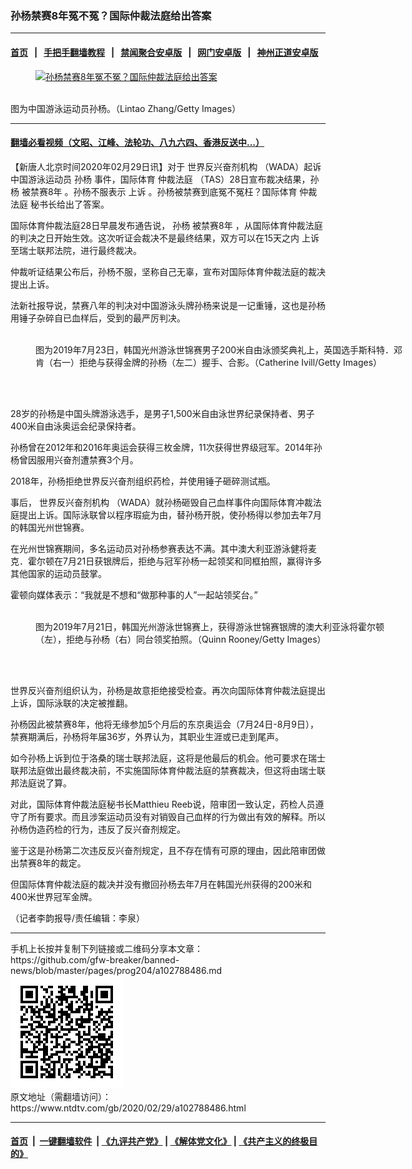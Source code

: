 ### 孙杨禁赛8年冤不冤？国际仲裁法庭给出答案
------------------------

#### [首页](https://github.com/gfw-breaker/banned-news/blob/master/README.md) &nbsp;&nbsp;|&nbsp;&nbsp; [手把手翻墙教程](https://github.com/gfw-breaker/guides/wiki) &nbsp;&nbsp;|&nbsp;&nbsp; [禁闻聚合安卓版](https://github.com/gfw-breaker/bn-android) &nbsp;&nbsp;|&nbsp;&nbsp; [网门安卓版](https://github.com/oGate2/oGate) &nbsp;&nbsp;|&nbsp;&nbsp; [神州正道安卓版](https://github.com/SzzdOgate/update) 



<div><div class="featured_image">
 <a href="https://i.ntdtv.com/assets/uploads/2019/03/gettyimages-1072907432-594x594.jpg" target="_blank">
  <figure>
   <img alt="孙杨禁赛8年冤不冤？国际仲裁法庭给出答案" src="https://i.ntdtv.com/assets/uploads/2019/03/gettyimages-1072907432-594x594-800x450.jpg"/>
  </figure><br/>
 </a>
 <span class="caption">
  图为中国游泳运动员孙杨。（Lintao Zhang/Getty Images）
 </span>
</div>
</div><hr/>

#### [翻墙必看视频（文昭、江峰、法轮功、八九六四、香港反送中...）](https://github.com/gfw-breaker/banned-news/blob/master/pages/link3.md)

<div><div class="post_content" itemprop="articleBody">
 <p>
  【新唐人北京时间2020年02月29日讯】对于
  <ok href="https://www.ntdtv.com/gb/世界反兴奋剂机构.htm">
   世界反兴奋剂机构
  </ok>
  （WADA）起诉中国游泳运动员
  <ok href="https://www.ntdtv.com/gb/孙杨.htm">
   孙杨
  </ok>
  事件，国际体育
  <ok href="https://www.ntdtv.com/gb/仲裁法庭.htm">
   仲裁法庭
  </ok>
  （TAS）28日宣布裁决结果，孙杨
  <ok href="https://www.ntdtv.com/gb/被禁赛8年.htm">
   被禁赛8年
  </ok>
  。孙杨不服表示
  <ok href="https://www.ntdtv.com/gb/上诉.htm">
   上诉
  </ok>
  。孙杨被禁赛到底冤不冤枉？国际体育
  <ok href="https://www.ntdtv.com/gb/仲裁法庭.htm">
   仲裁法庭
  </ok>
  秘书长给出了答案。
 </p>
 <p>
  国际体育仲裁法庭28日早晨发布通告说，
  <ok href="https://www.ntdtv.com/gb/孙杨.htm">
   孙杨
  </ok>
  <ok href="https://www.ntdtv.com/gb/被禁赛8年.htm">
   被禁赛8年
  </ok>
  ，从国际体育仲裁法庭的判决之日开始生效。这次听证会裁决不是最终结果，双方可以在15天之内
  <ok href="https://www.ntdtv.com/gb/上诉.htm">
   上诉
  </ok>
  至瑞士联邦法院，进行最终裁决。
 </p>
 <p>
  仲裁听证结果公布后，孙杨不服，坚称自己无辜，宣布对国际体育仲裁法庭的裁决提出上诉。
 </p>
 <p>
  法新社报导说，禁赛八年的判决对中国游泳头牌孙杨来说是一记重锤，这也是孙杨用锤子杂碎自已血样后，受到的最严厉判决。
 </p>
 <figure class="wp-caption alignnone" id="attachment_102629304" style="width: 600px">
  <ok href="https://i.ntdtv.com/assets/uploads/2019/07/gettyimages-1163717133-594x594.jpg">
   <img alt="" class="size-medium wp-image-102629304" src="https://i.ntdtv.com/assets/uploads/2019/07/gettyimages-1163717133-594x594-600x338.jpg"/>
  </ok>
  <br/><figcaption class="wp-caption-text">
   图为2019年7月23日，韩国光州游泳世锦赛男子200米自由泳颁奖典礼上，英国选手斯科特．邓肯（右一）拒绝与获得金牌的孙杨（左二）握手、合影。（Catherine Ivill/Getty Images）
  </figcaption><br/>
 </figure><br/>
 <p>
  28岁的孙杨是中国头牌游泳选手，是男子1,500米自由泳世界纪录保持者、男子400米自由泳奥运会纪录保持者。
 </p>
 <p>
  孙杨曾在2012年和2016年奥运会获得三枚金牌，11次获得世界级冠军。2014年孙杨曾因服用兴奋剂遭禁赛3个月。
 </p>
 <p>
  2018年，孙杨拒绝世界反兴奋剂组织药检，并使用锤子砸碎测试瓶。
 </p>
 <p>
  事后，
  <ok href="https://www.ntdtv.com/gb/世界反兴奋剂机构.htm">
   世界反兴奋剂机构
  </ok>
  （WADA）就孙杨砸毁自己血样事件向国际体育冲裁法庭提出上诉。国际泳联曾以程序瑕疵为由，替孙杨开脱，使孙杨得以参加去年7月的韩国光州世锦赛。
 </p>
 <p>
  在光州世锦赛期间，多名运动员对孙杨参赛表达不满。其中澳大利亚游泳健将麦克．霍尔顿在7月21日获银牌后，拒绝与冠军孙杨一起领奖和同框拍照，赢得许多其他国家的运动员鼓掌。
 </p>
 <p>
  霍顿向媒体表示：“我就是不想和“做那种事的人”一起站领奖台。”
 </p>
 <figure class="wp-caption alignnone" id="attachment_102627753" style="width: 600px">
  <ok href="https://i.ntdtv.com/assets/uploads/2019/07/gettyimages-1163331865-594x594.jpg">
   <img alt="" class="size-medium wp-image-102627753" src="https://i.ntdtv.com/assets/uploads/2019/07/gettyimages-1163331865-594x594-600x338.jpg"/>
  </ok>
  <br/><figcaption class="wp-caption-text">
   图为2019年7月21日，韩国光州游泳世锦赛上，获得游泳世锦赛银牌的澳大利亚泳将霍尔顿（左），拒绝与孙杨（右）同台领奖拍照。（Quinn Rooney/Getty Images）
  </figcaption><br/>
 </figure><br/>
 <p>
  世界反兴奋剂组织认为，孙杨是故意拒绝接受检查。再次向国际体育仲裁法庭提出上诉，国际泳联的决定被推翻。
 </p>
 <p>
  孙杨因此被禁赛8年，他将无缘参加5个月后的东京奥运会（7月24日-8月9日），禁赛期满后，孙杨将年届36岁，外界认为，其职业生涯或已走到尾声。
 </p>
 <p>
  如今孙杨上诉到位于洛桑的瑞士联邦法庭，这将是他最后的机会。他可要求在瑞士联邦法庭做出最终裁决前，不实施国际体育仲裁法庭的禁赛裁决，但这将由瑞士联邦法庭说了算。
 </p>
 <p>
  对此，国际体育仲裁法庭秘书长Matthieu Reeb说，陪审团一致认定，药检人员遵守了所有要求。而且涉案运动员没有对销毁自己血样的行为做出有效的解释。所以孙杨伪造药检的行为，违反了反兴奋剂规定。
 </p>
 <p>
  鉴于这是孙杨第二次违反反兴奋剂规定，且不存在情有可原的理由，因此陪审团做出禁赛8年的裁定。
 </p>
 <p>
  但国际体育仲裁法庭的裁决并没有撤回孙杨去年7月在韩国光州获得的200米和400米世界冠军金牌。
 </p>
 <p>
  （记者李韵报导/责任编辑：李泉）
 </p>
 <div class="single_ad">
 </div>
</div>
</div>
<hr/>
手机上长按并复制下列链接或二维码分享本文章：<br/>
https://github.com/gfw-breaker/banned-news/blob/master/pages/prog204/a102788486.md <br/>
<a href='https://github.com/gfw-breaker/banned-news/blob/master/pages/prog204/a102788486.md'><img src='https://github.com/gfw-breaker/banned-news/blob/master/pages/prog204/a102788486.md.png'/></a> <br/>
原文地址（需翻墙访问）：https://www.ntdtv.com/gb/2020/02/29/a102788486.html


------------------------
#### [首页](https://github.com/gfw-breaker/banned-news/blob/master/README.md) &nbsp;|&nbsp; [一键翻墙软件](https://github.com/gfw-breaker/nogfw/blob/master/README.md) &nbsp;| [《九评共产党》](https://github.com/gfw-breaker/9ping.md/blob/master/README.md#九评之一评共产党是什么) | [《解体党文化》](https://github.com/gfw-breaker/jtdwh.md/blob/master/README.md) | [《共产主义的终极目的》](https://github.com/gfw-breaker/gczydzjmd.md/blob/master/README.md)


<img src='http://gfw-breaker.win/banned-news/pages/prog204/a102788486.md' width='0px' height='0px'/>